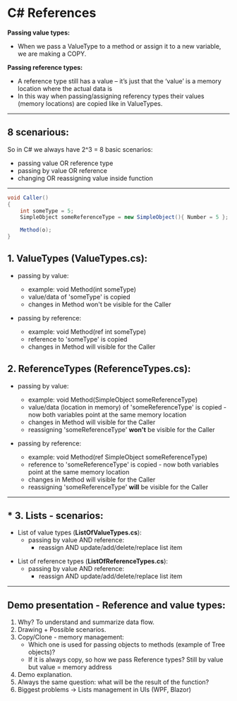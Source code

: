 ﻿# C# References

**Passing value types:**<br>

- When we pass a ValueType to a method or assign it to a new variable, we are making a COPY.

**Passing reference types:**<br>

- A reference type still has a value – it’s just that the ‘value’ is a memory location where the actual data is
- In this way when passing/assigning referency types their values (memory locations) are copied like in ValueTypes.

---

## 8 scenarious:

So in C# we always have 2^3 = 8 basic scenarios:

- passing value OR reference type
- passing by value OR reference
- changing OR reassigning value inside function

---

```C#
void Caller()
{
	int someType = 5;
	SimpleObject someReferenceType = new SimpleObject(){ Number = 5 };

	Method(o);
}
```

## 1. ValueTypes (**ValueTypes.cs**):

- passing by value:

  - example: void Method(int someType)
  - value/data of 'someType' is copied
  - changes in Method won't be visible for the Caller

- passing by reference:
  - example: void Method(ref int someType)
  - reference to 'someType' is copied
  - changes in Method will visible for the Caller

## 2. ReferenceTypes (**ReferenceTypes.cs**):

- passing by value:

  - example: void Method(SimpleObject someReferenceType)
  - value/data (location in memory) of 'someReferenceType' is copied - now both variables point at the same memory location
  - changes in Method will visible for the Caller
  - reassigning 'someReferenceType' **won't** be visible for the Caller

- passing by reference:
  - example: void Method(ref SimpleObject someReferenceType)
  - reference to 'someReferenceType' is copied - now both variables point at the same memory location
  - changes in Method will visible for the Caller
  - reassigning 'someReferenceType' **will** be visible for the Caller

---

## \* 3. Lists - scenarios:

- List of value types (**ListOfValueTypes.cs**):
  - passing by value AND reference:
    - reassign AND update/add/delete/replace list item

* List of reference types (**ListOfReferenceTypes.cs**):
  - passing by value AND reference:
    - reassign AND update/add/delete/replace list item

---
## Demo presentation - Reference and value types:
1. Why? To understand and summarize data flow.
2. Drawing + Possible scenarios.
3. Copy/Clone - memory management:
	- Which one is used for passing objects to methods (example of Tree objects)?
	- If it is always copy, so how we pass Reference types? Still by value but value = memory address
4. Demo explanation.
5. Always the same question: what will be the result of the function?
6. Biggest problems -> Lists management in UIs (WPF, Blazor)
